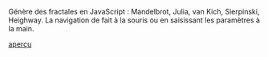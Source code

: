 Génère des fractales en JavaScript : Mandelbrot, Julia, van Kich, Sierpinski, Heighway.
La navigation de fait à la souris ou en saisissant les paramètres à la main.

<a href="http://mihalcea.fr/src/fractales.html" target="_blank">aperçu</a>
